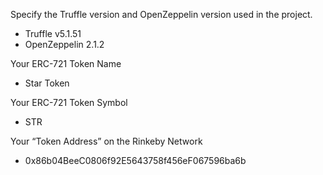Specify the Truffle version and OpenZeppelin version used in the project.
 - Truffle v5.1.51
 - OpenZeppelin 2.1.2

Your ERC-721 Token Name
 - Star Token

Your ERC-721 Token Symbol
 - STR

Your “Token Address” on the Rinkeby Network
 - 0x86b04BeeC0806f92E5643758f456eF067596ba6b